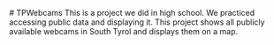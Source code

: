 #   T P W e b c a m s 
This is a project we did in high school. We practiced accessing public data and displaying it. This project shows all publicly available webcams in South Tyrol and displays them on a map.
